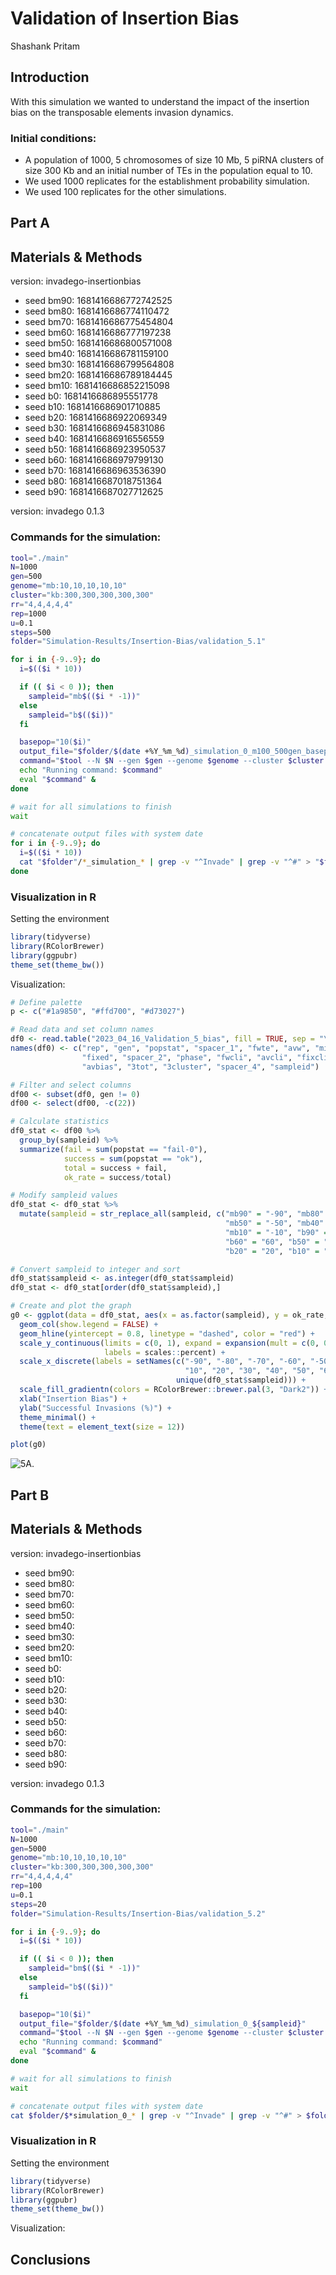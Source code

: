 Validation of Insertion Bias
================
Shashank Pritam


## Introduction

With this simulation we wanted to understand the impact of the insertion
bias on the transposable elements invasion dynamics.

### Initial conditions:

* A population of 1000, 5 chromosomes of size 10 Mb, 5 piRNA clusters of size 300 Kb and an initial number of TEs in the population equal to 10.
* We used 1000 replicates for the establishment probability simulation.
* We used 100 replicates for the other simulations.

## Part A

## Materials & Methods

version: invadego-insertionbias

- seed bm90: 1681416686772742525
- seed bm80: 1681416686774110472
- seed bm70: 1681416686775454804
- seed bm60: 1681416686777197238
- seed bm50: 1681416686800571008
- seed bm40: 1681416686781159100
- seed bm30: 1681416686799564808
- seed bm20: 1681416686789184445
- seed bm10: 1681416686852215098
- seed b0: 1681416686895551778
- seed b10: 1681416686901710885
- seed b20: 1681416686922069349
- seed b30: 1681416686945831086
- seed b40: 1681416686916556559
- seed b50: 1681416686923950537
- seed b60: 1681416686979799130
- seed b70: 1681416686963536390
- seed b80: 1681416687018751364
- seed b90: 1681416687027712625




version: invadego 0.1.3

### Commands for the simulation:

``` bash
tool="./main"
N=1000
gen=500
genome="mb:10,10,10,10,10"
cluster="kb:300,300,300,300,300"
rr="4,4,4,4,4"
rep=1000
u=0.1
steps=500
folder="Simulation-Results/Insertion-Bias/validation_5.1"

for i in {-9..9}; do
  i=$(($i * 10))

  if (( $i < 0 )); then
    sampleid="mb$(($i * -1))"
  else
    sampleid="b$(($i))"
  fi

  basepop="10($i)"
  output_file="$folder/$(date +%Y_%m_%d)_simulation_0_m100_500gen_basepop_$i"
  command="$tool --N $N --gen $gen --genome $genome --cluster $cluster --rr $rr --rep $rep --u $u --basepop \"$basepop\" --steps $steps --sampleid $sampleid > $output_file"
  echo "Running command: $command"
  eval "$command" &
done

# wait for all simulations to finish
wait

# concatenate output files with system date
for i in {-9..9}; do
  i=$(($i * 10))
  cat "$folder"/*_simulation_* | grep -v "^Invade" | grep -v "^#" > "$folder"/"$(date +%Y_%m_%d)"_Validation_5_bias
done

```

### Visualization in R

Setting the environment

``` r
library(tidyverse)
library(RColorBrewer)
library(ggpubr)
theme_set(theme_bw())
```

Visualization:

``` r
# Define palettep <- c("#1a9850", "#ffd700", "#d73027")# Read data and set column namesdf0 <- read.table("2023_04_16_Validation_5_bias", fill = TRUE, sep = "\t") names(df0) <- c("rep", "gen", "popstat", "spacer_1", "fwte", "avw", "min_w", "avtes", "avpopfreq",                "fixed", "spacer_2", "phase", "fwcli", "avcli", "fixcli", "spacer_3",                "avbias", "3tot", "3cluster", "spacer_4", "sampleid")# Filter and select columnsdf00 <- subset(df0, gen != 0)df00 <- select(df00, -c(22))# Calculate statisticsdf0_stat <- df00 %>%  group_by(sampleid) %>%  summarize(fail = sum(popstat == "fail-0"),            success = sum(popstat == "ok"),            total = success + fail,            ok_rate = success/total)# Modify sampleid valuesdf0_stat <- df0_stat %>%  mutate(sampleid = str_replace_all(sampleid, c("mb90" = "-90", "mb80" = "-80", "mb70" = "-70", "mb60" = "-60",                                                "mb50" = "-50", "mb40" = "-40", "mb30" = "-30", "mb20" = "-20",                                                "mb10" = "-10", "b90" = "90", "b80" = "80", "b70" = "70",                                                "b60" = "60", "b50" = "50", "b40" = "40", "b30" = "30",                                                "b20" = "20", "b10" = "10", "b0" = "0")))# Convert sampleid to integer and sortdf0_stat$sampleid <- as.integer(df0_stat$sampleid)df0_stat <- df0_stat[order(df0_stat$sampleid),]# Create and plot the graphg0 <- ggplot(data = df0_stat, aes(x = as.factor(sampleid), y = ok_rate, fill = ok_rate)) +  geom_col(show.legend = FALSE) +  geom_hline(yintercept = 0.8, linetype = "dashed", color = "red") +  scale_y_continuous(limits = c(0, 1), expand = expansion(mult = c(0, 0)), breaks = seq(0, 1, 0.2),                     labels = scales::percent) +  scale_x_discrete(labels = setNames(c("-90", "-80", "-70", "-60", "-50", "-40", "-30", "-20", "-10", "0",                                       "10", "20", "30", "40", "50", "60", "70", "80", "90"),                                     unique(df0_stat$sampleid))) +  scale_fill_gradientn(colors = RColorBrewer::brewer.pal(3, "Dark2")) +  xlab("Insertion Bias") +  ylab("Successful Invasions (%)") +  theme_minimal() +  theme(text = element_text(size = 12))plot(g0)
```

<img src="images/2023_04_17_Validation_5a_bias.png" alt="5A.">


## Part B

## Materials & Methods

version: invadego-insertionbias

- seed bm90:
- seed bm80:
- seed bm70:
- seed bm60:
- seed bm50:
- seed bm40:
- seed bm30:
- seed bm20:
- seed bm10:
- seed b0:
- seed b10:
- seed b20:
- seed b30:
- seed b40:
- seed b50:
- seed b60:
- seed b70:
- seed b80:
- seed b90:




version: invadego 0.1.3

### Commands for the simulation:

``` bash
tool="./main"
N=1000
gen=5000
genome="mb:10,10,10,10,10"
cluster="kb:300,300,300,300,300"
rr="4,4,4,4,4"
rep=100
u=0.1
steps=20
folder="Simulation-Results/Insertion-Bias/validation_5.2"

for i in {-9..9}; do
  i=$(($i * 10))

  if (( $i < 0 )); then
    sampleid="bm$(($i * -1))"
  else
    sampleid="b$(($i))"
  fi

  basepop="10($i)"
  output_file="$folder/$(date +%Y_%m_%d)_simulation_0_${sampleid}"
  command="$tool --N $N --gen $gen --genome $genome --cluster $cluster --rr $rr --rep $rep --u $u --basepop \"$basepop\" --steps $steps --sampleid $sampleid > $output_file"
  echo "Running command: $command"
  eval "$command" &
done

# wait for all simulations to finish
wait

# concatenate output files with system date
cat $folder/$*simulation_0_* | grep -v "^Invade" | grep -v "^#" > $folder/$(date +%Y_%m_%d)_Simulation_0_exploration

```

### Visualization in R

Setting the environment

``` r
library(tidyverse)
library(RColorBrewer)
library(ggpubr)
theme_set(theme_bw())
```

Visualization:





## Conclusions
